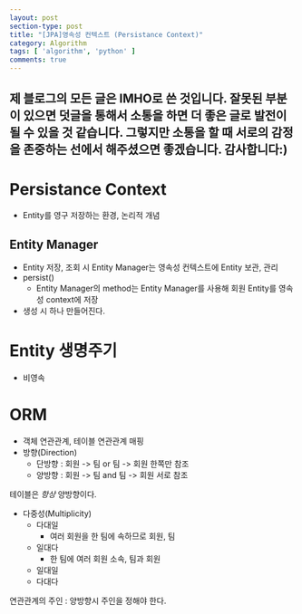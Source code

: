 ```yaml
---
layout: post
section-type: post
title: "[JPA]영속성 컨텍스트 (Persistance Context)"
category: Algorithm
tags: [ 'algorithm', 'python' ]
comments: true
---
```

제 블로그의 모든 글은 IMHO로 쓴 것입니다.
잘못된 부분이 있으면 덧글을 통해서 소통을 하면 더 좋은 글로 발전이 될 수 있을 것 같습니다.
그렇지만 소통을 할 때 서로의 감정을 존중하는 선에서 해주셨으면 좋겠습니다.
감사합니다:)
---

# Persistance Context
- Entity를 영구 저장하는 환경, 논리적 개념


## Entity Manager
- Entity 저장, 조회 시 Entity Manager는 영속성 컨텍스트에 Entity 보관, 관리
- persist()
  - Entity Manager의 method는 Entity Manager를 사용해 회원 Entity를 영속성 context에 저장
- 생성 시 하나 만들어진다.



# Entity 생명주기
- 비영속


# ORM
- 객체 연관관계, 테이블 연관관계 매핑
- 방향(Direction)
  - 단방향 : 회원 -> 팀  or 팀 -> 회원 한쪽만 참조
  - 양방향 : 회원 -> 팀 and 팀 -> 회원 서로 참조

테이블은 *항상* 양방향이다.
- 다중성(Multiplicity)
  - 다대일
    - 여러 회원을 한 팀에 속하므로 회원, 팀
  - 일대다
    - 한 팀에 여러 회원 소속, 팀과 회원
  - 일대일
  - 다대다


연관관계의 주인 : 양방향시 주인을 정해야 한다.


<!-- generic은 미리 선언해놓고 object값을 캐스팅해서 쓰게 한다.
그게 generic method 이다. -->
